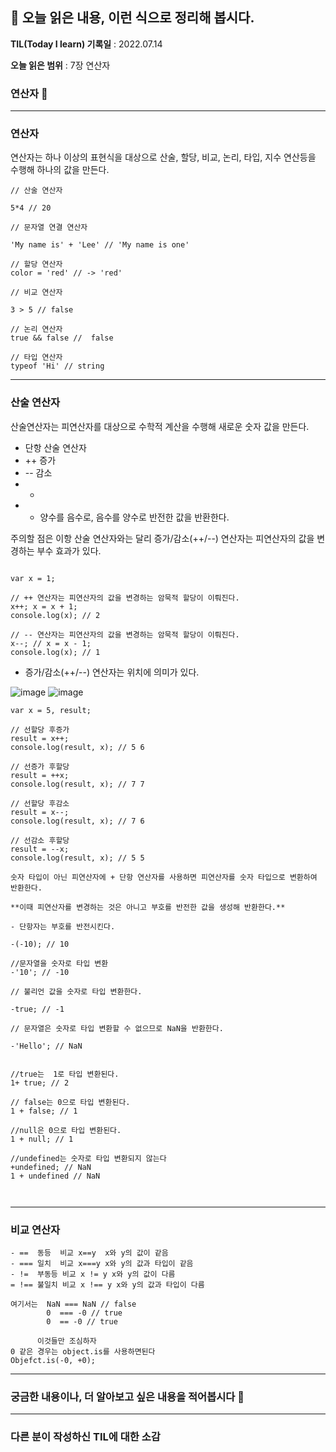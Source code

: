 ## 📕 오늘 읽은 내용, 이런 식으로 정리해 봅시다.

**TIL(Today I learn) 기록일** : 2022.07.14

**오늘 읽은 범위** : 7장 연산자

### 연산자 📑

---

### 연산자

연산자는 하나 이상의 표현식을 대상으로 산술, 할당, 비교, 논리, 타입, 지수 연산등을 수행해 하나의 값을 만든다.


```
// 산술 연산자

5*4 // 20

// 문자열 연결 연산자

'My name is' + 'Lee' // 'My name is one'

// 할당 연산자
color = 'red' // -> 'red'

// 비교 연산자

3 > 5 // false

// 논리 연산자
true && false //  false

// 타입 연산자
typeof 'Hi' // string
```


---

### 산술 연산자


산술연산자는 피연산자를 대상으로 수학적 계산을 수행해 새로운 숫자 값을 만든다. 

 - 단항 산술 연산자
  - ++ 증가
  - -- 감소
  -  +
  -  - 양수를 음수로, 음수를 양수로 반전한 값을 반환한다. 

주의할 점은 이항 산술 연산자와는 달리 증가/감소(++/--) 연산자는 피연산자의 값을 변경하는 부수 효과가 있다.

```

var x = 1;

// ++ 연산자는 피연산자의 값을 변경하는 암묵적 할당이 이뤄진다.
x++; x = x + 1;
console.log(x); // 2

// -- 연산자는 피연산자의 값을 변경하는 암묵적 할당이 이뤄진다.
x--; // x = x - 1;
console.log(x); // 1

```
- 증가/감소(++/--) 연산자는 위치에 의미가 있다.

![image](https://user-images.githubusercontent.com/76567238/178997721-5f9dac9d-8dce-4aef-8531-8adc802581c8.png)
![image](https://user-images.githubusercontent.com/76567238/178997786-4ebe1ac8-7950-4180-a46b-1bb2c739fb9e.png)

```
var x = 5, result;

// 선할당 후증가
result = x++;
console.log(result, x); // 5 6

// 선증가 후할당
result = ++x;
console.log(result, x); // 7 7

// 선할당 후감소
result = x--;
console.log(result, x); // 7 6

// 선감소 후할당
result = --x;
console.log(result, x); // 5 5

```

```
숫자 타입이 아닌 피연산자에 + 단항 연산자를 사용하면 피연산자를 숫자 타입으로 변환하여 반환한다.

**이때 피연산자를 변경하는 것은 아니고 부호를 반전한 값을 생성해 반환한다.**

- 단항자는 부호를 반전시킨다.

-(-10); // 10

//문자열을 숫자로 타입 변환
-'10'; // -10

// 불리언 값을 숫자로 타입 변환한다.

-true; // -1

// 문자열은 숫자로 타입 변환할 수 없으므로 NaN을 반환한다.

-'Hello'; // NaN

```

```

//true는  1로 타입 변환된다.
1+ true; // 2

// false는 0으로 타입 변환된다.
1 + false; // 1

//null은 0으로 타입 변환된다.
1 + null; // 1

//undefined는 숫자로 타입 변환되지 않는다
+undefined; // NaN
1 + undefined // NaN



```

---

### 비교 연산자

```
- ==  동등  비교 x==y  x와 y의 값이 같음
- === 일치  비교 x===y x와 y의 값과 타입이 같음
- !=  부동등 비교 x != y x와 y의 값이 다름
= !== 불일치 비교 x !== y x와 y의 값과 타입이 다름

```
```
여기서는  NaN === NaN // false
        0  === -0 // true
        0  == -0 // true
        
      이것들만 조심하자
0 같은 경우는 object.is를 사용하면된다
Objefct.is(-0, +0);
```

---



### 궁금한 내용이나, 더 알아보고 싶은 내용을 적어봅시다 🤔

---

### 다른 분이 작성하신 TIL에 대한 소감
